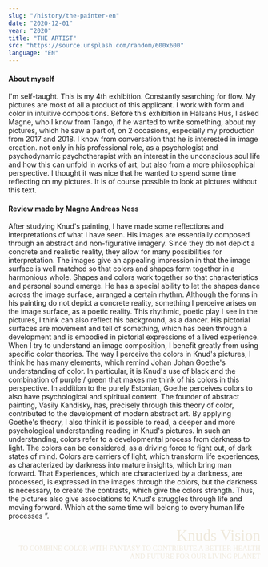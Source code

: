 ```yaml
---
slug: "/history/the-painter-en"
date: "2020-12-01"
year: "2020"
title: "THE ARTIST"
src: "https://source.unsplash.com/random/600x600"
language: "EN"
---
```

#### About myself

I'm self-taught. This is my 4th exhibition. Constantly searching for flow. My pictures are most of all a product of this applicant. I work with form and color in intuitive compositions.
Before this exhibition in Hälsans Hus, I asked Magne, who I know from Tango, if he wanted to write something, about my pictures, which he saw a part of, on 2 occasions, especially my production from 2017 and 2018. I know from conversation that he is interested in image creation. not only in his professional role, as a psychologist and psychodynamic psychotherapist with an interest in the unconscious soul life and how this can unfold in works of art, but also from a more philosophical perspective. I thought it was nice that he wanted to spend some time reflecting on my pictures. It is of course possible to look at pictures without this text.

#### Review made by Magne Andreas Ness

After studying Knud's painting, I have made some reflections and interpretations of what I have seen. His images are essentially composed through an abstract and non-figurative imagery. Since they do not depict a concrete and realistic reality, they allow for many possibilities for interpretation. The images give an appealing impression in that the image surface is well matched so that colors and shapes form together in a harmonious whole. Shapes and colors work together so that characteristics and personal sound emerge. He has a special ability to let the shapes dance across the image surface, arranged a certain rhythm. Although the forms in his painting do not depict a concrete reality, something I perceive arises on the image surface, as a poetic reality. This rhythmic, poetic play I see in the pictures, I think can also reflect his background, as a dancer. His pictorial surfaces are movement and tell of something, which has been through a development and is embodied in pictorial expressions of a lived experience. When I try to understand an image composition, I benefit greatly from using specific color theories. The way I perceive the colors in Knud's pictures, I think he has many elements, which remind Johan Johan Goethe's understanding of color. In particular, it is Knud's use of black and the combination of purple / green that makes me think of his colors in this perspective. In addition to the purely Estonian, Goethe perceives colors to also have psychological and spiritual content. The founder of abstract painting, Vasily Kandisky, has, precisely through this theory of color, contributed to the development of modern abstract art. By applying Goethe's theory, I also think it is possible to read, a deeper and more psychological understanding reading in Knud's pictures. In such an understanding, colors refer to a developmental process from darkness to light. The colors can be considered, as a driving force to fight out, of dark states of mind. Colors are carriers of light, which transform life experiences, as characterized by darkness into mature insights, which bring man forward. That Experiences, which are characterized by a darkness, are processed, is expressed in the images through the colors, but the darkness is necessary, to create the contrasts, which give the colors strength. Thus, the pictures also give associations to Knud's struggles through life and moving forward. Which at the same time will belong to every human life processes ”. 

 <div style="text-align:RIGHT">
    <span style="font-family:broadcastmatter; font-size:2.2em; color:hsla(43, 36%, 90%, 1)">Knuds Vision</span>
    <div style="text-align:RIGHT">
        <span style="font-family:avayx; font-size:1em; color:hsla(43, 36%, 90%, 1)">TO COMBINE COLOR WITH FANTASY TO CONTRIBUTE A BETTER HEALTH AND FUTURE FOR OUR LIVING PLANET</span>
    </div>
</div>